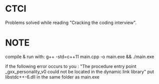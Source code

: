 # CTCI
Problems solved while reading "Cracking the coding interview".

# NOTE
compile & run with: 
  g++ -std=c++11 main.cpp -o main.exe && ./main.exe

if the following error occurs to you : "The procedure entry point _gxx_personality_v0 could not be located in the dynamic link library"
put libstdc++-6.dll in the same folder as main.exe

